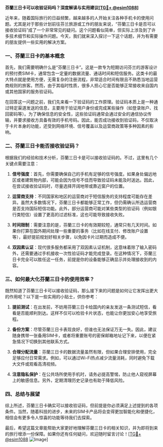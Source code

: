 **芬蘭三日卡可以收验证码吗？深度解读与实用建议[[TG💪+ @esim1088](https://t.me/s/esim1088)]**

近年来，随着国际旅行的日益频繁，越来越多的人开始关注各种手机卡的使用问题。尤其是对于那些计划前往芬兰旅游或工作的朋友来说，“芬蘭三日卡是否可以接收验证码”成了一个非常常见的疑问。这个问题看似简单，但实际上涉及到了许多技术细节和实际操作问题。今天，我们就来深入探讨一下这个话题，并为有需要的朋友提供一些实用的解决方案。

### 一、芬蘭三日卡的基本概念

首先，我们需要明确什么是“芬蘭三日卡”。这是一款专为短期访问芬兰的游客设计的预付费SIM卡，通常包含一定量的数据流量、通话时间和短信服务。这类卡的最大特点就是使用方便，无需复杂的注册流程，非常适合时间有限且不熟悉当地运营商规则的旅客。然而，由于其临时性质，很多人担心它是否能够正常接收来自国内或其他国家的服务验证码。

在回答这一问题之前，我们先来看一下验证码的工作原理。验证码本质上是一种通过特定渠道发送的信息，主要用于验证用户身份或完成某些操作（如登录账户、找回密码等）。为了确保信息的安全性，这些验证码通常会通过安全的通信协议传输，并要求接收方具备有效的手机号码。因此，能否成功接收到验证码，不仅取决于卡片本身的功能，还受到网络环境、信号覆盖以及运营商政策等多种因素的影响。

### 二、芬蘭三日卡能否接收验证码？

根据我们的经验和技术分析，芬蘭三日卡是可以接收验证码的。不过，这里有几个关键点需要注意：

1. **信号强度**：首先，你需要确保自己的手机有足够的信号强度。如果身处偏远地区或者建筑物内部，可能会因为信号不佳而导致验证码未能及时送达。因此，在尝试接收验证码时，尽量选择开阔地带或靠近窗户的位置。

2. **运营商支持**：不同国家和地区的运营商对于短信服务的支持程度可能存在差异。虽然大多数情况下，芬蘭三日卡都能够正常工作，但仍需确认所选运营商是否支持国际短信功能。此外，部分运营商可能对某些类型的验证码（例如银行类短信）设置了更高的过滤标准，这也可能导致接收失败。

3. **时间限制**：需要注意的是，芬蘭三日卡的有效期较短，通常只有几天时间。如果你打算在国外期间处理一些重要的事务（比如在线支付、修改账户设置等），最好提前规划好相关步骤，以免因卡片过期而造成不便。

4. **双因素认证**：现代很多服务都采用了双因素认证机制，这意味着除了输入密码外，还需要通过手机接收一次性验证码才能完成登录。在这种情况下，芬蘭三日卡完全可以胜任这一任务，前提是你的设备能够正确显示并处理接收到的内容。

### 三、如何最大化芬蘭三日卡的使用效率？

既然知道了芬蘭三日卡可以接收验证码，那么接下来的问题是如何让它发挥出更大的作用呢？以下是一些实用的小贴士，供你参考：

1. **提前测试**：在出发前，不妨用芬蘭三日卡给国内的亲友发送一条测试短信，看看是否能顺利到达。这样不仅可以检验卡片状态，也能让你更加安心地享受旅程。

2. **备份方案**：尽管芬蘭三日卡表现良好，但谁也无法保证万无一失。因此，建议随身携带一张备用SIM卡，或者将重要账号的密保邮箱地址记下来，以便在紧急情况下切换到其他联系方式。

3. **合理分配流量**：芬蘭三日卡的数据流量虽然有限，但如果合理安排使用，完全足够应付日常需求。例如，可以通过Wi-Fi热点减少流量消耗，同时避免下载大文件或观看高清视频。

4. **注意隐私保护**：在公共场所使用手机时，请务必提高警惕，防止他人窥视屏幕上的敏感信息。另外，定期清理历史记录也有助于降低风险。

### 四、总结与展望

综上所述，芬蘭三日卡确实可以接收验证码，但前提是你必须满足上述提到的各项条件。当然，随着科技的进步，未来的SIM卡产品将会变得更加智能化和便捷化，相信会有更多令人惊喜的功能等待我们去探索。

最后，希望这篇文章能帮助大家更好地理解芬蘭三日卡的相关知识，并为即将到来的旅行增添一份保障。如果你还有任何疑问，欢迎随时留言讨论！[[TG💪+ @esim1088](https://t.me/s/esim1088) ![Image](https://i.postimg.cc/4NQfJmqS/Snipaste-2025-05-13-00-14-12.png)]